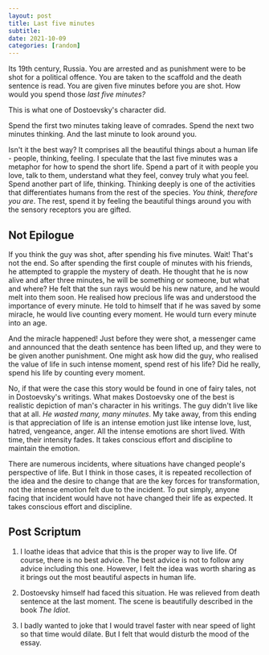 ```yaml
---
layout: post
title: Last five minutes
subtitle: 
date: 2021-10-09
categories: [random]
---
```


Its 19th century, Russia. You are arrested and as punishment were to be shot for a political offence. You are taken to the scaffold and the death sentence is read. You are given five minutes before you are shot. How would you spend those *last five minutes?*

This is what one of Dostoevsky's character did.

Spend the first two minutes taking leave of comrades. Spend the next two minutes thinking. And the last minute to look around you.

Isn't it the best way? It comprises all the beautiful things about a human life - people, thinking, feeling. I speculate that the last five minutes was a metaphor for how to spend the short life. Spend a part of it with people you love, talk to them, understand what they feel, convey truly what you feel. Spend another part of life, thinking. Thinking deeply is one of the activities that differentiates humans from the rest of the species. *You think, therefore you are*.  The rest, spend it by feeling the beautiful things around you with the sensory receptors you are gifted.

## Not Epilogue

If you think the guy was shot, after spending his five minutes. Wait! That's not the end. So after spending the first couple of minutes with his friends, he attempted to grapple the mystery of death. He thought that he is now alive and after three minutes, he will be something or someone, but what and where? He felt that the sun rays would be his new nature, and he would melt into them soon. He realised how precious life was and understood the importance of every minute. He told to himself that if he was saved by some miracle, he would live counting every moment. He would turn every minute into an age.

And the miracle happened! Just before they were shot, a messenger came and announced that the death sentence has been lifted up, and they were to be given another punishment. One might ask how did the guy, who realised the value of life in such intense moment, spend rest of his life? Did he really, spend his life by counting every moment.

No, if that were the case this story would be found in one of fairy tales, not in Dostoevsky's writings. What makes Dostoevsky one of the best is realistic depiction of man's character in his writings. The guy didn't live like that at all. *He wasted many, many minutes*. My take away, from this ending is that appreciation of life is an intense emotion just like intense love, lust, hatred, vengeance, anger. All the intense emotions are short lived. With time, their intensity fades. It takes conscious effort and discipline to maintain the emotion.

There are numerous incidents, where situations have changed people's perspective of life. But I think in those cases, it is repeated recollection of the idea and the desire to change that are the key forces for transformation, not the intense emotion felt due to the incident. To put simply, anyone facing that incident would have not have changed their life as expected. It takes conscious effort and discipline.

## Post Scriptum

1. I loathe ideas that advice that this is the proper way to live life. Of course, there is no best advice. The best advice is not to follow any advice including this one. However, I felt the idea was worth sharing as it brings out the most beautiful aspects in human life.

2. Dostoevsky himself had faced this situation. He was relieved from death sentence at the last moment. The scene is beautifully described in the book *The Idiot*.

3. I badly wanted to joke that I would travel faster with near speed of light so that time would dilate. But I felt that would disturb the mood of the essay.



